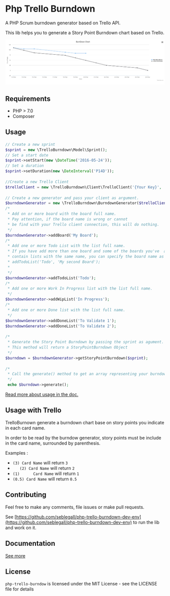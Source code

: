 # Php Trello Burndown
A PHP Scrum burndown generator based on Trello API.

This lib helps you to generate a Story Point Burndown chart based on Trello.

![Burndown](./doc/screenshot.png)

## Requirements
* PHP > 7.0
* Composer

## Usage
```PHP
// Create a new sprint
$sprint = new \TrelloBurndown\Model\Sprint();
// Set a start date
$sprint->setStart(new \DateTime('2016-05-24'));
// Set a duration
$sprint->setDuration(new \DateInterval('P14D'));

//Create a new Trello Client
$trelloClient = new \TrelloBurndown\Client\TrelloClient('{Your Key}', '{Your Token');

// Create a new generator and pass your client as argument.
$burndownGenerator = new \TrelloBurndown\BurndownGenerator($trelloClient);
/*
 * Add on or more board with the board full name.
 * Pay attention, if the board name is wrong or cannot
 * be find with your Trello client connection, this will do nothing.
 */
$burndownGenerator->addBoard('My Board');
/*
 * Add one or more Todo List with the list full name.
 * If you have add more than one board and some of the boards you've  add
 * contain lists with the same name, you can specify the board name as second parameter.
 * addTodoList('Todo', 'My second Board');
 *
 */
$burndownGenerator->addTodoList('Todo');
/*
 * Add one or more Work In Progress list with the list full name.
 */
$burndownGenerator->addWipList('In Progress');
/*
 * Add one or more Done list with the list full name.
 */
$burndownGenerator->addDoneList('To Validate 1');
$burndownGenerator->addDoneList('To Validate 2');

/*
 * Generate the Story Point Burndown by passing the sprint as agument.
 * This method will return a StoryPointBurndown Object
 */
$burndown = $burndownGenerator->getStoryPointBurndown($sprint);

/*
 * Call the generate() method to get an array representing your burndown
 */
 echo $burndown->generate();
```

[Read more about usage in the doc.](./doc/index.md)

## Usage with Trello
TrelloBurnown generate a burndown chart base on story points you indicate in each card name.

In order to be read by the burndow generator, story points must be include in the card name, surrounded by parenthesis.

Examples :

* `(3) Card Name` will return `3`
* `   (2) Card Name` will return `2`
* `(1)      Card Name` will return `1`
* `(0.5) Card Name` will return `0.5`


## Contributing
Feel free to make any comments, file issues or make pull requests.

See [https://github.com/seblegall/php-trello-burndown-dev-env](https://github.com/seblegall/php-trello-burndown-dev-env) to run the lib and work on it.

## Documentation
[See more](./doc/index.md)

## License
`php-trello-burndow` is licensed under the MIT License - see the LICENSE file for details

